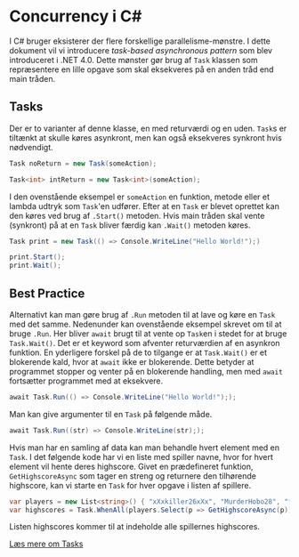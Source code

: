 # Concurrency i C#
I C# bruger eksisterer der flere forskellige parallelisme-mønstre. I dette dokument vil vi introducere _task-based asynchronous pattern_ som blev introduceret i .NET 4.0. Dette mønster gør brug af `Task` klassen som repræsentere en lille opgave som skal eksekveres på en anden tråd end main tråden.

## Tasks
Der er to varianter af denne klasse, en med returværdi og en uden. `Task`s er tiltænkt at skulle køres asynkront, men kan også eksekveres synkront hvis nødvendigt.
```csharp
Task noReturn = new Task(someAction);

Task<int> intReturn = new Task<int>(someAction);
```
I den ovenstående eksempel er `someAction` en funktion, metode eller et lambda udtryk som `Task`'en udfører. Efter at en `Task` er blevet oprettet kan den køres ved brug af `.Start()` metoden. Hvis main tråden skal vente (synkront) på at en `Task` bliver færdig kan `.Wait()` metoden køres.
```csharp
Task print = new Task(() => Console.WriteLine("Hello World!");)

print.Start();
print.Wait();
```

## Best Practice
Alternativt kan man gøre brug af `.Run` metoden til at lave og køre en `Task` med det samme. Nedenunder kan ovenstående eksempel skrevet om til at bruge `.Run`. Her bliver `await` brugt til at vente op `Task`en i stedet for at bruge `Task.Wait()`. Det er et keyword som afventer returværdien af en asynkron funktion. En yderligere forskel på de to tilgange er at `Task.Wait()` er et blokerende kald, hvor at `await` ikke er blokerende. Dette betyder at programmet stopper og venter på en blokerende handling, men med `await` fortsætter programmet med at eksekvere.
```csharp
await Task.Run(() => Console.WriteLine("Hello World!"););
```
Man kan give argumenter til en `Task` på følgende måde.
```csharp
await Task.Run((str) => Console.WriteLine(str););
```
Hvis man har en samling af data kan man behandle hvert element med en `Task`. I det følgende kode har vi en liste med spiller navne, hvor for hvert element vil hente deres highscore. Givet en prædefineret funktion, `GetHighscoreAsync` som tager en streng og returnere den tilhørende highscore, kan vi starte en `Task` for hver opgave i listen af spillere.
```csharp
var players = new List<string>() { "xXxkiller26xXx", "MurderHobo28", "fighter98" }
var highscores = Task.WhenAll(players.Select(p => GetHighscoreAsync(p)));
```
Listen highscores kommer til at indeholde alle spillernes highscores.

<div class="note-box">
  <a href="https://docs.microsoft.com/en-us/dotnet/api/system.threading.tasks.task?view=netstandard-2.0">Læs mere om Tasks</a>
</div>
